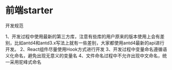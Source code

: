# 前端starter

开发规范

 1、开发过程中使用最新的第三方库，注意有些库的用户原来的版本使用上会有差别，比如antd4和antd3.x写法上就有一些差别，大家都使用antd4最新的api进行开发。
 2、React组件尽量使用Hook方式进行开发
 3、开发过程中变量命名遵循语义化命名，避免出现无意义的变量名
 4、文件命名过程中不允许出现中文命名，统一采用驼峰式命名